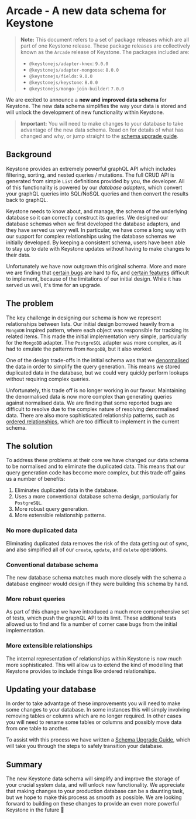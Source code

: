 <!--[meta]
section: discussions
title: A new data schema
[meta]-->

# Arcade - A new data schema for Keystone

> **Note:** This document refers to a set of package releases which are all part of one Keystone release.
> These package releases are collectively known as the `Arcade` release of Keystone. The packages included are:
>
> - `@keystonejs/adapter-knex`: `9.0.0`
> - `@keystonejs/adapter-mongoose`: `8.0.0`
> - `@keystonejs/fields`: `9.0.0`
> - `@keystonejs/keystone`: `8.0.0`
> - `@keystonejs/mongo-join-builder`: `7.0.0`

We are excited to announce a **new and improved data schema** for Keystone.
The new data schema simplifies the way your data is stored and will unlock the development of new functionality within Keystone.

> **Important:** You will need to make changes to your database to take advantage of the new data schema. Read on for details of what has changed and why, or jump straight to the [schema upgrade guide](/docs/guides/relationship-migration.md).

## Background

Keystone provides an extremely powerful graphQL API which includes filtering, sorting, and nested queries / mutations.
The full CRUD API is generated from simple `List` definitions provided by you, the developer.
All of this functionality is powered by our _database adapters_, which convert your graphQL queries into SQL/NoSQL queries and then convert the results back to graphQL.

Keystone needs to know about, and manage, the schema of the underlying database so it can correctly construct its queries.
We designed our database schemas when we first developed the database adapters, and they have served us very well.
In particular, we have come a long way with our support for complex relationships using the database schemas we initially developed.
By keeping a consistent schema, users have been able to stay up to date with Keystone updates without having to make changes to their data.

Unfortunately we have now outgrown this original schema.
More and more we are finding that [certain bugs](https://github.com/keystonejs/keystone/issues/1362) are hard to fix, and [certain features](https://github.com/keystonejs/keystone/issues/313) difficult to implement, because of the limitations of our initial design.
While it has served us well, it's time for an upgrade.

## The problem

The key challenge in designing our schema is how we represent relationships between lists.
Our initial design borrowed heavily from a `MongoDB` inspired pattern, where each object was responsible for tracking its related items.
This made the initial implementation very simple, particularly for the `MongoDB` adapter.
The `PostgreSQL` adapter was more complex, as it had to emulate the patterns from `MongoDB`, but it also worked.

One of the design trade-offs in the initial schema was that we [denormalised](https://en.wikipedia.org/wiki/Denormalization) the data in order to simplify the query generation.
This means we stored duplicated data in the database, but we could very quickly perform lookups without requiring complex queries.

Unfortunately, this trade off is no longer working in our favour.
Maintaining the denormalised data is now more complex than generating queries against normalised data.
We are finding that some reported bugs are difficult to resolve due to the complex nature of resolving denormalised data.
There are also more sophisticated relationship patterns, such as [ordered relationships](https://github.com/keystonejs/keystone/issues/313), which are too difficult to implement in the current schema.

## The solution

To address these problems at their core we have changed our data schema to be normalised and to eliminate the duplicated data.
This means that our query generation code has become more complex, but this trade off gains us a number of benefits:

1. Eliminates duplicated data in the database.
2. Uses a more conventional database schema design, particularly for `PostgreSQL`.
3. More robust query generation.
4. More extensible relationship patterns.

### No more duplicated data

Eliminating duplicated data removes the risk of the data getting out of sync, and also simplified all of our `create`, `update`, and `delete` operations.

### Conventional database schema

The new database schema matches much more closely with the schema a database engineer would design if they were building this schema by hand.

### More robust queries

As part of this change we have introduced a much more comprehensive set of tests, which push the graphQL API to its limit.
These additional tests allowed us to find and fix a number of corner case bugs from the initial implementation.

### More extensible relationships

The internal representation of relationships within Keystone is now much more sophisticated.
This will allow us to extend the kind of modelling that Keystone provides to include things like ordered relationships.

## Updating your database

In order to take advantage of these improvements you will need to make some changes to your database.
In some instances this will simply involving removing tables or columns which are no longer required.
In other cases you will need to rename some tables or columns and possibly move data from one table to another.

To assist with this process we have written a [Schema Upgrade Guide](/docs/guides/relationship-migration.md), which will take you through the steps to safely transition your database.

## Summary

The new Keystone data schema will simplify and improve the storage of your crucial system data, and will unlock new functionality.
We appreciate that making changes to your production database can be a daunting task, but we hope to make this process as smooth as possible.
We are looking forward to building on these changes to provide an even more powerful Keystone in the future 🚀
